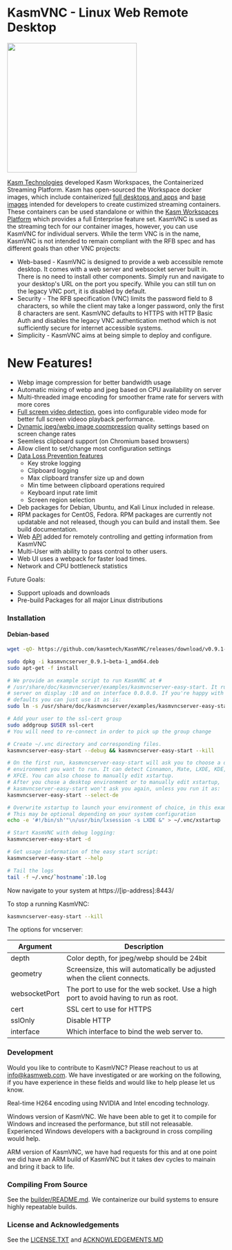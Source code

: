 # KasmVNC - Linux Web Remote Desktop

<a href="https://kasmweb.com"><img src="https://kasm-static-content.s3.amazonaws.com/logo_kasm.png" width="300"><a/>
  
[Kasm Technologies](https://www.kasmweb.com) developed Kasm Workspaces, the Containerized Streaming Platform. Kasm has open-sourced the Workspace docker images, which include containerized [full desktops and apps](https://github.com/kasmtech/workspaces-images) and [base images](https://github.com/kasmtech/workspaces-core-images) intended for developers to create custimized streaming containers. These containers can be used standalone or within the [Kasm Workspaces Platform](https://www.kasmweb.com) which provides a full Enterprise feature set. KasmVNC is used as the streaming tech for our container images, however, you can use KasmVNC for individual servers. While the term VNC is in the name, KasmVNC is not intended to remain compliant with the RFB spec and has different goals than other VNC projects:

  - Web-based - KasmVNC is designed to provide a web accessible remote desktop. It comes with a web server and websocket server built in. There is no need to install other components. Simply run and navigate to your desktop's URL on the port you specify. While you can still tun on the legacy VNC port, it is disabled by default.
  - Security - The RFB specification (VNC) limits the password field to 8 characters, so while the client may take a longer password, only the first 8 characters are sent. KasmVNC defaults to HTTPS with HTTP Basic Auth and disables the legacy VNC authentication method which is not sufficiently secure for internet accessible systems.
  - Simplicity - KasmVNC aims at being simple to deploy and configure.

# New Features!

  - Webp image compression for better bandwidth usage
  - Automatic mixing of webp and jpeg based on CPU availability on server
  - Multi-threaded image encoding for smoother frame rate for servers with more cores
  - [Full screen video detection](https://github.com/kasmtech/KasmVNC/wiki/Video-Rendering-Options#video-mode), goes into configurable video mode for better full screen videoo playback performance.
  - [Dynamic jpeg/webp image coompression](https://github.com/kasmtech/KasmVNC/wiki/Video-Rendering-Options#dynamic-image-quality) quality settings based on screen change rates
  - Seemless clipboard support (on Chromium based browsers)
  - Allow client to set/change most configuration settings
  - [Data Loss Prevention features](https://github.com/kasmtech/KasmVNC/wiki/Data-Loss-Prevention)
    - Key stroke logging
    - Clipboard logging
    - Max clipboard transfer size up and down
    - Min time between clipboard operations required
    - Keyboard input rate limit
    - Screen region selection
  - Deb packages for Debian, Ubuntu, and Kali Linux included in release.
  - RPM packages for CentOS, Fedora. RPM packages are currently not updatable and not released, though you can build and install them. See build documentation.
  - Web [API](https://github.com/kasmtech/KasmVNC/wiki/API) added for remotely controlling and getting information from KasmVNC
  - Multi-User with ability to pass control to other users.
  - Web UI uses a webpack for faster load times.
  - Network and CPU bottleneck statistics


Future Goals:

  - Support uploads and downloads
  - Pre-build Packages for all major Linux distributions

### Installation

#### Debian-based

```sh
wget -qO- https://github.com/kasmtech/KasmVNC/releases/download/v0.9.1-beta/kasmvncserver_0.9.1~beta-1_amd64.deb

sudo dpkg -i kasmvncserver_0.9.1~beta-1_amd64.deb
sudo apt-get -f install

# We provide an example script to run KasmVNC at #
# /usr/share/doc/kasmvncserver/examples/kasmvncserver-easy-start. It runs a VNC
# server on display :10 and on interface 0.0.0.0. If you're happy with those
# defaults you can just use it as is:
sudo ln -s /usr/share/doc/kasmvncserver/examples/kasmvncserver-easy-start /usr/bin/

# Add your user to the ssl-cert group
sudo addgroup $USER ssl-cert
# You will need to re-connect in order to pick up the group change

# Create ~/.vnc directory and corresponding files.
kasmvncserver-easy-start --debug && kasmvncserver-easy-start --kill

# On the first run, kasmvncserver-easy-start will ask you to choose a desktop
# environment you want to run. It can detect Cinnamon, Mate, LXDE, KDE, Gnome,
# XFCE. You can also choose to manually edit xstartup.
# After you chose a desktop environment or to manually edit xstartup,
# kasmvncserver-easy-start won't ask you again, unless you run it as:
kasmvncserver-easy-start --select-de

# Overwrite xstartup to launch your environment of choice, in this example LXDE
# This may be optional depending on your system configuration
echo -e '#!/bin/sh'"\n/usr/bin/lxsession -s LXDE &" > ~/.vnc/xstartup

# Start KasmVNC with debug logging:
kasmvncserver-easy-start -d

# Get usage information of the easy start script:
kasmvncserver-easy-start --help

# Tail the logs
tail -f ~/.vnc/`hostname`:10.log
```

Now navigate to your system at https://[ip-address]:8443/

To stop a running KasmVNC:

```sh
kasmvncserver-easy-start --kill
```

The options for vncserver:

| Argument | Description |
| -------- | ----------- |
| depth | Color depth, for jpeg/webp should be 24bit |
| geometry | Screensize, this will automatically be adjusted when the client connects. |
| websocketPort | The port to use for the web socket. Use a high port to avoid having to run as root. |
| cert | SSL cert to use for HTTPS |
| sslOnly | Disable HTTP |
| interface | Which interface to bind the web server to. |

### Development
Would you like to contribute to KasmVNC? Please reachout to us at info@kasmweb.com. We have investigated or are working on the following, if you have experience in these fields and would like to help please let us know.

Real-time H264 encoding using NVIDIA and Intel encoding technology.

Windows version of KasmVNC. We have been able to get it to compile for Windows and increased the performance, but still not releasable. Experienced Windows developers with a background in cross compiling would help.
  
ARM version of KasmVNC, we have had requests for this and at one point we did have an ARM build of KasmVNC but it takes dev cycles to mainain and bring it back to life.

### Compiling From Source
See the [builder/README.md](https://github.com/kasmtech/KasmVNC/blob/master/builder/README.md). We containerize our build systems to ensure highly repeatable builds.

### License and Acknowledgements
See the [LICENSE.TXT](https://github.com/kasmtech/KasmVNC/blob/master/LICENSE.TXT) and [ACKNOWLEDGEMENTS.MD](https://github.com/kasmtech/KasmVNC/blob/master/LICENSE.TXT)
